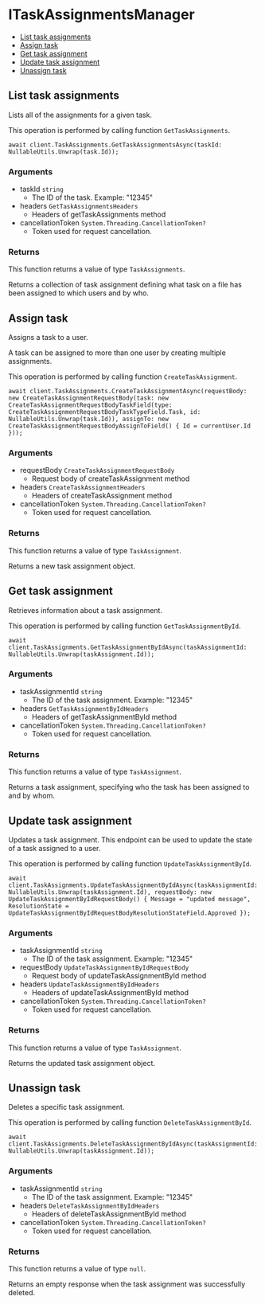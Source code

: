 # ITaskAssignmentsManager


- [List task assignments](#list-task-assignments)
- [Assign task](#assign-task)
- [Get task assignment](#get-task-assignment)
- [Update task assignment](#update-task-assignment)
- [Unassign task](#unassign-task)

## List task assignments

Lists all of the assignments for a given task.

This operation is performed by calling function `GetTaskAssignments`.



```
await client.TaskAssignments.GetTaskAssignmentsAsync(taskId: NullableUtils.Unwrap(task.Id));
```

### Arguments

- taskId `string`
  - The ID of the task. Example: "12345"
- headers `GetTaskAssignmentsHeaders`
  - Headers of getTaskAssignments method
- cancellationToken `System.Threading.CancellationToken?`
  - Token used for request cancellation.


### Returns

This function returns a value of type `TaskAssignments`.

Returns a collection of task assignment defining what task on
a file has been assigned to which users and by who.


## Assign task

Assigns a task to a user.

A task can be assigned to more than one user by creating multiple
assignments.

This operation is performed by calling function `CreateTaskAssignment`.



```
await client.TaskAssignments.CreateTaskAssignmentAsync(requestBody: new CreateTaskAssignmentRequestBody(task: new CreateTaskAssignmentRequestBodyTaskField(type: CreateTaskAssignmentRequestBodyTaskTypeField.Task, id: NullableUtils.Unwrap(task.Id)), assignTo: new CreateTaskAssignmentRequestBodyAssignToField() { Id = currentUser.Id }));
```

### Arguments

- requestBody `CreateTaskAssignmentRequestBody`
  - Request body of createTaskAssignment method
- headers `CreateTaskAssignmentHeaders`
  - Headers of createTaskAssignment method
- cancellationToken `System.Threading.CancellationToken?`
  - Token used for request cancellation.


### Returns

This function returns a value of type `TaskAssignment`.

Returns a new task assignment object.


## Get task assignment

Retrieves information about a task assignment.

This operation is performed by calling function `GetTaskAssignmentById`.



```
await client.TaskAssignments.GetTaskAssignmentByIdAsync(taskAssignmentId: NullableUtils.Unwrap(taskAssignment.Id));
```

### Arguments

- taskAssignmentId `string`
  - The ID of the task assignment. Example: "12345"
- headers `GetTaskAssignmentByIdHeaders`
  - Headers of getTaskAssignmentById method
- cancellationToken `System.Threading.CancellationToken?`
  - Token used for request cancellation.


### Returns

This function returns a value of type `TaskAssignment`.

Returns a task assignment, specifying who the task has been assigned to
and by whom.


## Update task assignment

Updates a task assignment. This endpoint can be
used to update the state of a task assigned to a user.

This operation is performed by calling function `UpdateTaskAssignmentById`.



```
await client.TaskAssignments.UpdateTaskAssignmentByIdAsync(taskAssignmentId: NullableUtils.Unwrap(taskAssignment.Id), requestBody: new UpdateTaskAssignmentByIdRequestBody() { Message = "updated message", ResolutionState = UpdateTaskAssignmentByIdRequestBodyResolutionStateField.Approved });
```

### Arguments

- taskAssignmentId `string`
  - The ID of the task assignment. Example: "12345"
- requestBody `UpdateTaskAssignmentByIdRequestBody`
  - Request body of updateTaskAssignmentById method
- headers `UpdateTaskAssignmentByIdHeaders`
  - Headers of updateTaskAssignmentById method
- cancellationToken `System.Threading.CancellationToken?`
  - Token used for request cancellation.


### Returns

This function returns a value of type `TaskAssignment`.

Returns the updated task assignment object.


## Unassign task

Deletes a specific task assignment.

This operation is performed by calling function `DeleteTaskAssignmentById`.



```
await client.TaskAssignments.DeleteTaskAssignmentByIdAsync(taskAssignmentId: NullableUtils.Unwrap(taskAssignment.Id));
```

### Arguments

- taskAssignmentId `string`
  - The ID of the task assignment. Example: "12345"
- headers `DeleteTaskAssignmentByIdHeaders`
  - Headers of deleteTaskAssignmentById method
- cancellationToken `System.Threading.CancellationToken?`
  - Token used for request cancellation.


### Returns

This function returns a value of type `null`.

Returns an empty response when the task
assignment was successfully deleted.


